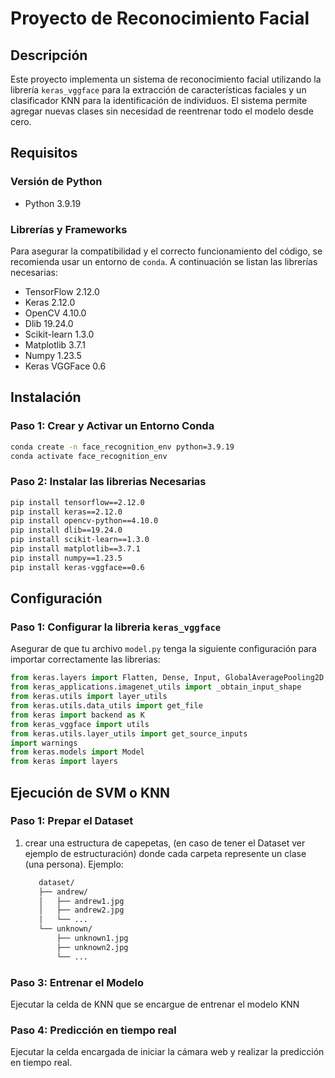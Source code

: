 # Proyecto de Reconocimiento Facial

## Descripción

Este proyecto implementa un sistema de reconocimiento facial utilizando la librería `keras_vggface` para la extracción de características faciales y un clasificador KNN para la identificación de individuos. El sistema permite agregar nuevas clases sin necesidad de reentrenar todo el modelo desde cero.

## Requisitos

### Versión de Python

- Python 3.9.19

### Librerías y Frameworks

Para asegurar la compatibilidad y el correcto funcionamiento del código, se recomienda usar un entorno de `conda`. A continuación se listan las librerías necesarias:

- TensorFlow 2.12.0
- Keras 2.12.0
- OpenCV 4.10.0
- Dlib 19.24.0
- Scikit-learn 1.3.0
- Matplotlib 3.7.1
- Numpy 1.23.5
- Keras VGGFace 0.6

## Instalación

### Paso 1: Crear y Activar un Entorno Conda

```sh
conda create -n face_recognition_env python=3.9.19
conda activate face_recognition_env
```

### Paso 2: Instalar las librerias Necesarias
```sh
pip install tensorflow==2.12.0
pip install keras==2.12.0
pip install opencv-python==4.10.0
pip install dlib==19.24.0
pip install scikit-learn==1.3.0
pip install matplotlib==3.7.1
pip install numpy==1.23.5
pip install keras-vggface==0.6
```
## Configuración
### Paso 1: Configurar la libreria `keras_vggface`
Asegurar de que tu archivo `model.py` tenga la siguiente configuración para importar correctamente las librerias:
```python
from keras.layers import Flatten, Dense, Input, GlobalAveragePooling2D, GlobalMaxPooling2D, Activation, Conv2D, MaxPooling2D, BatchNormalization, AveragePooling2D, Reshape, Permute, multiply
from keras_applications.imagenet_utils import _obtain_input_shape
from keras.utils import layer_utils
from keras.utils.data_utils import get_file
from keras import backend as K
from keras_vggface import utils
from keras.utils.layer_utils import get_source_inputs
import warnings
from keras.models import Model
from keras import layers
```
## Ejecución de SVM o KNN
### Paso 1: Prepar el Dataset
1. crear una estructura de capepetas, (en caso de tener el Dataset ver ejemplo de estructuración) donde cada carpeta represente un clase (una persona).
   Ejemplo:
   ```markdown
      dataset/
      ├── andrew/
      │   ├── andrew1.jpg
      │   ├── andrew2.jpg
      │   └── ...
      └── unknown/
          ├── unknown1.jpg
          ├── unknown2.jpg
          └── ...
      ```
### Paso 3: Entrenar el Modelo
Ejecutar la celda de KNN que se encargue de entrenar el modelo KNN
### Paso 4: Predicción en tiempo real
Ejecutar la celda encargada de iniciar la cámara web y realizar la predicción en tiempo real.
